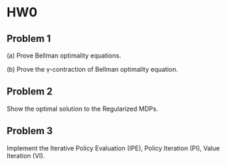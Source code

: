 # HW0

## Problem 1

(a) Prove Bellman optimality equations.

(b) Prove the γ-contraction of Bellman optimality equation.

## Problem 2

Show the optimal solution to the Regularized MDPs.

## Problem 3

Implement the Iterative Policy Evaluation (IPE), Policy Iteration (PI), Value Iteration (VI).
